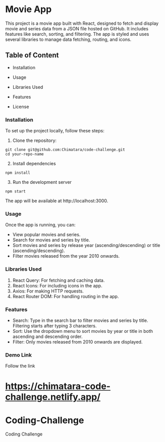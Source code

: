 
# Movie App

This project is a movie app built with React, designed to fetch and display movie and series data from a JSON file hosted on GitHub. It includes features like search, sorting, and filtering. The app is styled and uses several libraries to manage data fetching, routing, and icons.


## Table of Content


* Installation

* Usage

* Libraries Used

* Features

* License

### Installation
To set up the project locally, follow these steps:

1. Clone the repository:
```
git clone git@github.com:Chimatara/code-challenge.git
cd your-repo-name
```

2. Install dependencies
```
npm install
```

3. Run the development server
```
npm start
```
The app will be available at http://localhost:3000.

### Usage
Once the app is running, you can:

* View popular movies and series.
* Search for movies and series by title.
* Sort movies and series by release year (ascending/descending) or title (ascending/descending).
* Filter movies released from the year 2010 onwards.

### Libraries Used
1. React Query: For fetching and caching data.
2. React Icons: For including icons in the app.
3. Axios: For making HTTP requests.
4. React Router DOM: For handling routing in the app.

### Features
* Search: Type in the search bar to filter movies and series by title. Filtering starts after typing 3 characters.
* Sort: Use the dropdown menu to sort movies by year or title in both ascending and descending order.
* Filter: Only movies released from 2010 onwards are displayed.

### Demo Link

Follow the link 

https://chimatara-code-challenge.netlify.app/
=======
# Coding-Challenge
Coding Challenge
